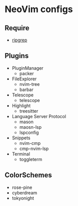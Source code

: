 # NeoVim configs

## Require

- [ripgrep](https://github.com/BurntSushi/ripgrep)

## Plugins

- PluginManager
  - packer
- FileExplorer
  - nvim-tree
  - barbar
- Telescope
  - telescope
- Highlight
  - treesitter
- Language Server Protocol
  - mason
  - maosn-lsp
  - lspconfig
- Snippets
  - nvim-cmp
  - cmp-nvim-lsp
- Terminal
  - toggleterm

## ColorSchemes

- rose-pine
- cyberdream
- tokyonight
